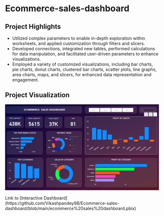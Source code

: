 # Ecommerce-sales-dashboard
## Project Highlights

- Utilized complex parameters to enable in-depth exploration within worksheets, and applied customization through filters and slicers.
- Developed connections, integrated new tables, performed calculations for data manipulation, and facilitated user-driven parameters to enhance visualizations.
- Employed a variety of customized visualizations, including bar charts, pie charts, donut charts, clustered bar charts, scatter plots, line graphs, area charts, maps, and slicers, for enhanced data representation and engagement.
## Project Visualization

<p align="center">
    <img src="dashboard view (2).png" width="600">
</p>
Link to [Interactive Dashboard](https://github.com/Vikashpandey98/Ecommerce-sales-dashboard/blob/main/ecommerce%20sales%20dashboard.pbix)

